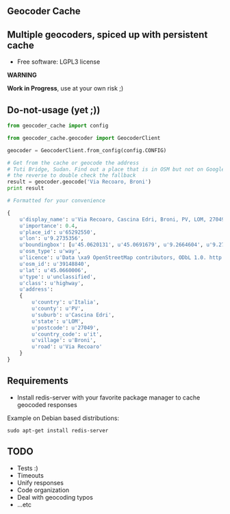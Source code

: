 ## Geocoder Cache

## Multiple geocoders, spiced up with persistent cache

* Free software: LGPL3 license

**WARNING**

**Work in Progress**, use at your own risk ;)

## Do-not-usage (yet ;))

```python
from geocoder_cache import config

from geocoder_cache.geocoder import GeocoderClient

geocoder = GeocoderClient.from_config(config.CONFIG)

# Get from the cache or geocode the address
# Tuti Bridge, Sudan. Find out a place that is in OSM but not on Google Maps or
# the reverse to double check the fallback
result = geocoder.geocode('Via Recoaro, Broni')
print result

# Formatted for your convenience

{
    u'display_name': u'Via Recoaro, Cascina Edri, Broni, PV, LOM, 27049, Italia',
    u'importance': 0.4,
    u'place_id': u'65292550',
    u'lon': u'9.2735356',
    u'boundingbox': [u'45.0620131', u'45.0691679', u'9.2664604', u'9.2755081'],
    u'osm_type': u'way',
    u'licence': u'Data \xa9 OpenStreetMap contributors, ODbL 1.0. http://www.openstreetmap.org/copyright',
    u'osm_id': u'39148840',
    u'lat': u'45.0660006',
    u'type': u'unclassified',
    u'class': u'highway',
    u'address':
    {
        u'country': u'Italia',
        u'county': u'PV',
        u'suburb': u'Cascina Edri',
        u'state': u'LOM',
        u'postcode': u'27049',
        u'country_code': u'it',
        u'village': u'Broni',
        u'road': u'Via Recoaro'
    }
}
```

## Requirements

* Install redis-server with your favorite package manager to cache geocoded
  responses

Example on Debian based distributions:

```
sudo apt-get install redis-server
```

## TODO

* Tests :)
* Timeouts
* Unify responses
* Code organization
* Deal with geocoding typos
* ...etc
